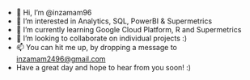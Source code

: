 - 👋 Hi, I’m @inzamam96
- 👀 I’m interested in Analytics, SQL, PowerBI & Supermetrics
- 🌱 I’m currently learning Google Cloud Platform, R and Supermetrics
- 💞️ I’m looking to collaborate on individual projects :)
- 📫 You can hit me up, by dropping a message to inzamam2496@gmail.com
- Have a great day and hope to hear from you soon! :)

<!---
inzamam96/inzamam96 is a ✨ special ✨ repository because its `README.md` (this file) appears on your GitHub profile.
You can click the Preview link to take a look at your changes.
--->

